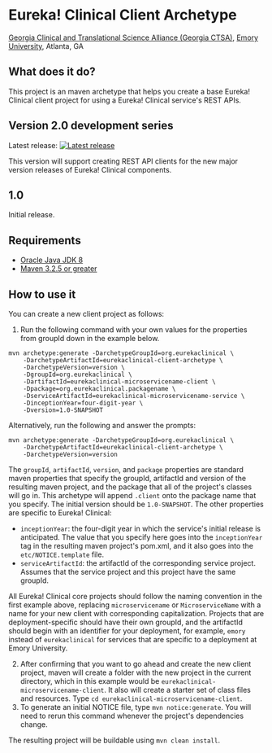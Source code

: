 # Eureka! Clinical Client Archetype
[Georgia Clinical and Translational Science Alliance (Georgia CTSA)](http://www.georgiactsa.org), [Emory University](http://www.emory.edu), Atlanta, GA

## What does it do?
This project is an maven archetype that helps you create a base Eureka! Clinical client project for using a Eureka! Clinical service's REST APIs.

## Version 2.0 development series
Latest release: [![Latest release](https://maven-badges.herokuapp.com/maven-central/org.eurekaclinical/eurekaclinical-client-archetype/badge.svg)](https://maven-badges.herokuapp.com/maven-central/org.eurekaclinical/eurekaclinical-client-archetype)

This version will support creating REST API clients for the new major version releases of Eureka! Clinical components.

## 1.0
Initial release.

## Requirements
* [Oracle Java JDK 8](http://www.oracle.com/technetwork/java/javase/overview/index.html)
* [Maven 3.2.5 or greater](https://maven.apache.org)

## How to use it
You can create a new client project as follows:

1) Run the following command with your own values for the properties from 
groupId down in the example below.
```
mvn archetype:generate -DarchetypeGroupId=org.eurekaclinical \
    -DarchetypeArtifactId=eurekaclinical-client-archetype \
    -DarchetypeVersion=version \
    -DgroupId=org.eurekaclinical \
    -DartifactId=eurekaclinical-microservicename-client \
    -Dpackage=org.eurekaclinical.packagename \
    -DserviceArtifactId=eurekaclinical-microservicename-service \
    -DinceptionYear=four-digit-year \
    -Dversion=1.0-SNAPSHOT
```
Alternatively, run the following and answer the prompts:
```
mvn archetype:generate -DarchetypeGroupId=org.eurekaclinical \
    -DarchetypeArtifactId=eurekaclinical-client-archetype \
    -DarchetypeVersion=version
```
The `groupId`, `artifactId`, `version`, and `package` properties are standard 
maven properties that specify the groupId, artifactId and version of the 
resulting maven project, and the package that all of the project's classes will 
go in. This archetype will append `.client` onto the package name that you 
specify. The initial version should be `1.0-SNAPSHOT`. The other properties are 
specific to Eureka! Clinical:
* `inceptionYear`: the four-digit year in which the service's initial release 
is anticipated. The value that you specify here goes into the `inceptionYear` 
tag in the resulting maven project's pom.xml, and it also goes into the
`etc/NOTICE.template` file.
* `serviceArtifactId`: the artifactId of the corresponding service project. 
Assumes that the service project and this project have the same groupId.
 
All Eureka! Clinical core projects should follow the naming convention in the 
first example above, replacing `microservicename` or `MicroserviceName` with a 
name for your new client with corresponding capitalization. Projects that are 
deployment-specific should have their own groupId, and the artifactId should 
begin with an identifier for your deployment, for example, `emory` instead of 
`eurekaclinical` for services that are specific to a deployment at
Emory University. 

2) After confirming that you want to go ahead and create the new client 
project, maven will create a folder with the new project in the current 
directory, which in this example would be 
`eurekaclinical-microservicename-client`. It also will create a starter set of
class files and resources. Type `cd eurekaclinical-microservicename-client`.
3) To generate an initial NOTICE file, type `mvn notice:generate`. You will 
need to rerun this command whenever the project's dependencies change.

The resulting project will be buildable using `mvn clean install`.
